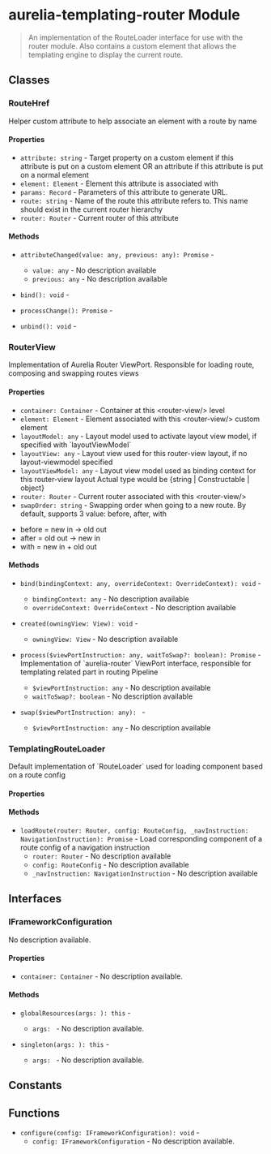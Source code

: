 # aurelia-templating-router Module

> An implementation of the RouteLoader interface for use with the router module. Also contains a custom element that allows the templating engine to display the current route.

## Classes


### RouteHref

Helper custom attribute to help associate an element with a route by name

#### Properties

* `attribute: string` - Target property on a custom element if this attribute is put on a custom element
OR an attribute if this attribute is put on a normal element
* `element: Element` - Element this attribute is associated with
* `params: Record` - Parameters of this attribute to generate URL.
* `route: string` - Name of the route this attribute refers to. This name should exist in the current router hierarchy
* `router: Router` - Current router of this attribute

#### Methods


* `attributeChanged(value: any, previous: any): Promise` - 
  * `value: any` - No description available
  * `previous: any` - No description available


* `bind(): void` - 


* `processChange(): Promise` - 


* `unbind(): void` - 



### RouterView

Implementation of Aurelia Router ViewPort. Responsible for loading route, composing and swapping routes views

#### Properties

* `container: Container` - Container at this &lt;router-view/&gt; level
* `element: Element` - Element associated with this &lt;router-view/&gt; custom element
* `layoutModel: any` - Layout model used to activate layout view model, if specified with &#x60;layoutViewModel&#x60;
* `layoutView: any` - Layout view used for this router-view layout, if no layout-viewmodel specified
* `layoutViewModel: any` - Layout view model used as binding context for this router-view layout
Actual type would be {string | Constructable | object}
* `router: Router` - Current router associated with this &lt;router-view/&gt;
* `swapOrder: string` - Swapping order when going to a new route. By default, supports 3 value: before, after, with
- before &#x3D; new in -&gt; old out
- after &#x3D; old out -&gt; new in
- with &#x3D; new in + old out

#### Methods


* `bind(bindingContext: any, overrideContext: OverrideContext): void` - 
  * `bindingContext: any` - No description available
  * `overrideContext: OverrideContext` - No description available


* `created(owningView: View): void` - 
  * `owningView: View` - No description available


* `process($viewPortInstruction: any, waitToSwap?: boolean): Promise` - Implementation of &#x60;aurelia-router&#x60; ViewPort interface, responsible for templating related part in routing Pipeline
  * `$viewPortInstruction: any` - No description available
  * `waitToSwap?: boolean` - No description available


* `swap($viewPortInstruction: any): ` - 
  * `$viewPortInstruction: any` - No description available



### TemplatingRouteLoader

Default implementation of &#x60;RouteLoader&#x60; used for loading component based on a route config

#### Properties


#### Methods


* `loadRoute(router: Router, config: RouteConfig, _navInstruction: NavigationInstruction): Promise` - Load corresponding component of a route config of a navigation instruction
  * `router: Router` - No description available
  * `config: RouteConfig` - No description available
  * `_navInstruction: NavigationInstruction` - No description available



## Interfaces


### IFrameworkConfiguration

No description available.

#### Properties

* `container: Container` - No description available.

#### Methods


* `globalResources(args: ): this` - 
  * `args: ` - No description available.


* `singleton(args: ): this` - 
  * `args: ` - No description available.



## Constants


## Functions


* `configure(config: IFrameworkConfiguration): void` - 
  * `config: IFrameworkConfiguration` - No description available.

